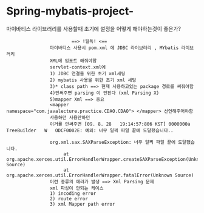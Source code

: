 # Spring-mybatis-project-

마이바티스 라이브러리를 사용할때 초기에 설정을 어떻게 해야하는것이 좋은가?

		
							==> !필독! <==
					마이바티스 사용시 pom.xml 에 JDBC 라이브러리 , MYbatis 라이브러리
					XML에 임포트 해줘야함 
					servlet-context.xml에 
					1) JDBC 연결을 위한 초기 xml세팅
					2) mybatis 사용을 위한 초기 xml 세팅
					3)* class path ==> 현재 사용하고있는 package 경로를 써줘야함
					4)안써주면 parsing 이 안된다 (xml Parsing X)
					5)mapper Xml ==> 중요
					<mapper namespace="com.javalecture.practice.CDAO.CDAO"> </mapper> 선언해주어야함
					사용하던 사용안하던
					이거를 안써주면 [09. 8. 28   19:14:57:806 KST] 0000000a TreeBuilder   W   ODCF0002E: 예외: 너무 일찍 파일 끝에 도달했습니다..

 					org.xml.sax.SAXParseException: 너무 일찍 파일 끝에 도달했습니다.
       					 at org.apache.xerces.util.ErrorHandlerWrapper.createSAXParseException(Unknown Source)
       					 at org.apache.xerces.util.ErrorHandlerWrapper.fatalError(Unknown Source)
					이런 종류의 에러가 발생 ==> Xml Parsing 문제 
					xml 파싱이 안되는 케이스
					1) incoding error
					2) route error	
					3) xml Mapper path error


